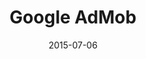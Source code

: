 ---
layout: site
title: "Google AdMob"
date: 2015-07-06
categories: [google]
version: 1.5.9
major: 1
minor: 5
patch: 9
slug: google-admob
link: http://www.google.com/intl/en/admob/
permalink: /sites/:slug
---